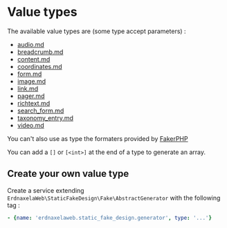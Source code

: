 # Value types

The available value types are (some type accept parameters) :
- [audio.md](value_types%2Faudio.md)
- [breadcrumb.md](value_types%2Fbreadcrumb.md)
- [content.md](value_types%2Fcontent.md)
- [coordinates.md](value_types%2Fcoordinates.md)
- [form.md](value_types%2Fform.md)
- [image.md](value_types%2Fimage.md)
- [link.md](value_types%2Flink.md)
- [pager.md](value_types%2Fpager.md)
- [richtext.md](value_types%2Frichtext.md)
- [search_form.md](value_types%2Fsearch_form.md)
- [taxonomy_entry.md](value_types%2Ftaxonomy_entry.md)
- [video.md](value_types%2Fvideo.md)

You can't also use as type the formaters provided by [FakerPHP](https://fakerphp.github.io/)

You can add a `[]` or `[<int>]` at the end of a type to generate an array.

## Create your own value type

Create a service extending `ErdnaxelaWeb\StaticFakeDesign\Fake\AbstractGenerator` with the following tag :
```yaml
- {name: 'erdnaxelaweb.static_fake_design.generator', type: '...'}
```

